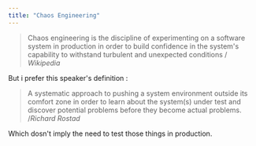 ```yaml
---
title: "Chaos Engineering"
---
```


>Chaos engineering is the discipline of experimenting on a software system in production in order to build confidence in the system's capability to withstand turbulent and unexpected conditions 
/ _Wikipedia_

But i prefer this speaker's definition :

> A systematic approach to pushing a system environment outside its comfort zone in order to learn about the system(s) under test and discover potential problems before they become actual problems.
/_Richard Rostad_

Which dosn't imply the need to test those things in production.
